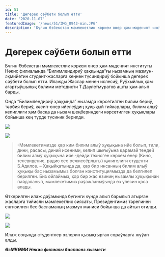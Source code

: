 ```yaml
---
id: 51
title: 'Дөгерек сәўбети болып өтти'
date: '2020-11-07'
featuredImage: '/news/51/IMG_0943-min.JPG'
description: 'Бүгин Өзбекстан мәмлекетлик көркем өнер ҳәм мәденият институты Нөкис филиалында “Билимлендириў ҳаққында”ғы нызамның мазмун-әҳмийетин студент-жасларға кеңнен түсиндириў бойынша дөгерек сәўбети болып өтти. Илажды Жаслар менен ислесиў, Руўхыйлық ҳәм ағартыўшылық бѳлими методисти Т. Даулетмуратов ашты ҳәм алып барды.'
---
```


# Дөгерек сәўбети болып өтти

Бүгин Өзбекстан мәмлекетлик көркем өнер ҳәм мәденият институты Нөкис филиалында “Билимлендириў ҳаққында”ғы нызамның мазмун-әҳмийетин студент-жасларға кеңнен түсиндириў бойынша дөгерек сәўбети болып өтти. Илажды Жаслар менен ислесиў, Руўхыйлық ҳәм ағартыўшылық бѳлими методисти Т.Даулетмуратов ашты ҳәм алып барды.

Онда “Билимлендириў ҳаққында” нызамда көрсетилген билим бериў, тәрбия бериў, кәсип-өнер ийелеўдиң ҳуқықый тийкарлары, билим алыў кепиллиги ҳәм басқа да нызам шеңбериндеги көрсетилген ҳуқықлары бойынша кең түрде түсиник берилди.

![](/news/51/IMG_0945-min.JPG)

![](/news/51/IMG_0953-min.JPG)

> -Мәмлекетимизде ҳәр ким билим алыў ҳуқықына ийе болып, тили, дини, расасы, диний исеними, келип шығыўына қарамай теңдей билим алыў ҳуқықына ийе.-дейди техноген көркем өнер (Кино, телевидение, радио сес режиссёрлығы) қәнигелиги студенти Б.Адилов. – Ҳақыйқатында да, ҳәр бир инсанның билим алыў ҳуқықы бас нызамымыз болған конституциямызда да белгилеп берилген. Биз ойлаймыз, ҳәр бир жас өзиниң нызамлы ҳуқықынан пайдаланып, мәмлекетимиз раўажланыўында өз үлесин қоса алады.

Өткерилген илаж даўамында бүгинги күнде алып барылып атырған жасларға тийисли мәмлекетлик сиясаты, Президентимиз тәрепинен енгизилген бес басламаның мазмун мәниси бойынша да айтып өтилди.

![](/news/51/IMG_0957-min.JPG)

![](/news/51/IMG_0958-min.JPG)

Илаж соңында студентлер өзлерин қызықтырған сораўларға жуўап алды.

**_ӨзМКӨМИ Нөкис филиалы баспасөз хызмети_**
